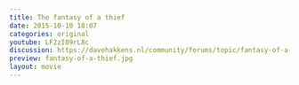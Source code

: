 ```yaml
---
title: The fantasy of a thief
date: 2015-10-10 18:07
categories: original
youtube: LF2zI09rL8c
discussion: https://davehakkens.nl/community/forums/topic/fantasy-of-a-thief/
preview: fantasy-of-a-thief.jpg
layout: movie
---
```

